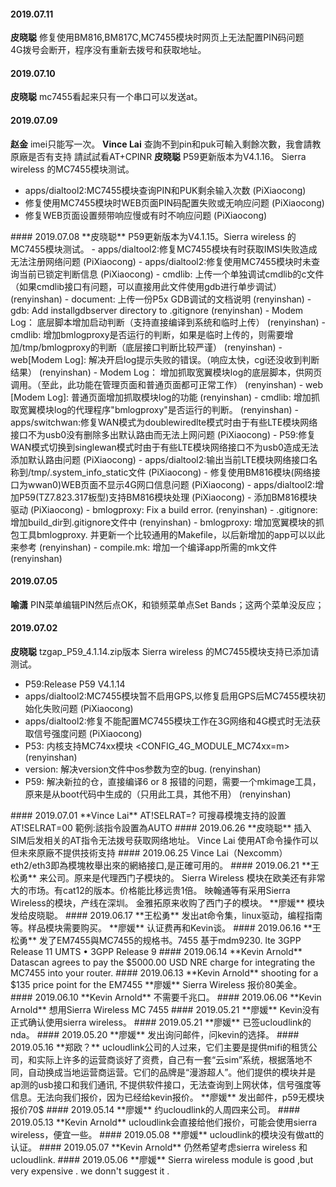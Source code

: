 

#### 2019.07.11
**皮晓聪**  修复使用BM816,BM817C,MC7455模块时网页上无法配置PIN码问题  
4G拨号会断开，程序没有重新去拨号和获取地址。
#### 2019.07.10
**皮晓聪**  mc7455看起来只有一个串口可以发送at。
#### 2019.07.09
**赵金**  imei只能写一次。
**Vince Lai**  查詢不到pin和puk可輸入剩餘次數，我會請教原廠是否有支持 請試試看AT+CPINR
**皮晓聪**  P59更新版本为V4.1.16。           Sierra wireless 的MC7455模块测试。<hide>  
- apps/dialtool2:MC7455模块查询PIN和PUK剩余输入次数  (PiXiaocong)
- 修复使用MC7455模块时WEB页面PIN码配置失败或无响应问题  (PiXiaocong)
- 修复WEB页面设置频带响应慢或有时不响应问题  (PiXiaocong)
</hide>
#### 2019.07.08
**皮晓聪**  P59更新版本为V4.1.15。Sierra wireless 的MC7455模块测试。<hide>
- apps/dialtool2:修复MC7455模块有时获取IMSI失败造成无法注册网络问题 (PiXiaocong)
- apps/dialtool2:修复使用MC7455模块时未查询当前已锁定判断信息 (PiXiaocong)
- cmdlib: 上传一个单独调试cmdlib的c文件（如果cmdlib接口有问题，可以直接用此文件使用gdb进行单步调试） (renyinshan)
- document: 上传一份P5x GDB调试的文档说明 (renyinshan)
- gdb: Add installgdbserver directory to .gitignore (renyinshan)
- Modem Log： 底层脚本增加启动判断（支持直接编译到系统和临时上传） (renyinshan)
- cmdlib: 增加bmlogproxy是否运行的判断，如果是临时上传的，则需要增加/tmp/bmlogproxy的判断（底层接口判断比较严谨） (renyinshan)
- web[Modem Log]: 解决开启log提示失败的错误。（响应太快，cgi还没收到判断结果） (renyinshan)
- Modem Log： 增加抓取宽翼模块log的底层脚本，供网页调用。（至此，此功能在管理页面和普通页面都可正常工作） (renyinshan)
- web [Modem Log]: 普通页面增加抓取模块log的功能 (renyinshan)
- cmdlib: 增加抓取宽翼模块log的代理程序"bmlogproxy"是否运行的判断。 (renyinshan)
- apps/switchwan:修复WAN模式为doublewiredlte模式时由于有些LTE模块网络接口不为usb0没有删除多出默认路由而无法上网问题 (PiXiaocong)
- P59:修复WAN模式切换到singlewan模式时由于有些LTE模块网络接口不为usb0造成无法添加默认路由问题 (PiXiaocong)
- apps/dialtool2:输出当前LTE模块网络接口名称到/tmp/.system_info_static文件 (PiXiaocong)
- 修复使用BM816模块(网络接口为wwan0)WEB页面不显示4G网口信息问题 (PiXiaocong)
- apps/dialtool2:增加P59(TZ7.823.317板型)支持BM816模块处理 (PiXiaocong)
- 添加BM816模块驱动 (PiXiaocong)
- bmlogproxy: Fix a build error. (renyinshan)
- .gitignore: 增加build_dir到.gitignore文件中 (renyinshan)
- bmlogproxy: 增加宽翼模块的抓包工具bmlogproxy. 并更新一个比较通用的Makefile，以后新增加的app可以以此来参考 (renyinshan)
- compile.mk: 增加一个编译app所需的mk文件 (renyinshan)
</hide>

#### 2019.07.05
**喻潇**  PIN菜单编辑PIN然后点OK，和锁频菜单点Set Bands；这两个菜单没反应；
#### 2019.07.02
**皮晓聪**  tzgap_P59_4.1.14.zip版本 Sierra wireless 的MC7455模块支持已添加请测试。<hide>
- P59:Release P59 V4.1.14  <PiXiaocong>
- apps/dialtool2:MC7455模块暂不启用GPS,以修复启用GPS后MC7455模块初始化失败问题  (PiXiaocong)
- apps/dialtool2:修复不能配置MC7455模块工作在3G网络和4G模式时无法获取信号强度问题 (PiXiaocong)
- P53: 内核支持MC74xx模块 <CONFIG_4G_MODULE_MC74xx=m>  (renyinshan)
- version: 解决version文件中os参数为空的bug.  (renyinshan)
- P59: 解决新拉的仓，直接编译6 or 8 报错的问题，需要一个mkimage工具，原来是从boot代码中生成的（只用此工具，其他不用） (renyinshan)
</hide>
#### 2019.07.01
**Vince Lai**  AT!SELRAT=? 可搜尋模塊支持的設置 AT!SELRAT=00    範例:該指令設置為AUTO
#### 2019.06.26
**皮晓聪**  插入SIM后发相关的AT指令无法拨号获取网络地址。
Vince Lai  使用AT命令操作可以但未來原廠不提供技術支持
#### 2019.06.25
Vince Lai（Nexcomm）eth2/eth3即為模塊枚舉出來的網絡接口,是正確可用的。
#### 2019.06.21
**王松勇**  来公司。原来是代理西门子模块的。  
Sierra Wireless 模块在欧美还有非常大的市场。有cat12的版本。价格能比移远贵1倍。  
映翰通等有采用Sierra Wireless的模块，产线在深圳。  
金雅拓原来收购了西门子的模块。
**廖媛**  模块发给皮晓聪。
#### 2019.06.17
**王松勇**  发出at命令集，linux驱动，编程指南等。样品模块需要购买。
**廖媛**  认证费再和Kevin谈。
#### 2019.06.16
**王松勇**  发了EM7455與MC7455的规格书。7455 基于mdm9230. lte  3GPP Release 11 UMTS • 3GPP Release 9
#### 2019.06.14
**Kevin Arnold** Datascan agrees to pay the $5000.00 USD NRE charge for integrating the MC7455 into your router. 
#### 2019.06.13
**Kevin Arnold**  shooting for a $135 price point for the EM7455
**廖媛**  Sierra Wireless 报价80美金。
#### 2019.06.10
**Kevin Arnold**  不需要千兆口。
#### 2019.06.06
**Kevin Arnold**  想用Sierra Wireless MC 7455
#### 2019.05.21
**廖媛**  Kevin没有正式确认使用sierra wireless。
#### 2019.05.21
**廖媛** 已签ucloudlink的nda。
#### 2019.05.20
**廖媛**  发出询问邮件，问kevin的选择。
#### 2019.05.16
**郑欧？** ucloudlink公司的人过来，它们主要是提供mifi的租赁公司，和实际上许多的运营商谈好了资费，自己有一套“云sim”系统，根据落地不同，自动换成当地运营商运营。它们的品牌是“漫游超人”。他们提供的模块并是ap测的usb接口和我们通讯, 不提供软件接口，无法查询到上网状体，信号强度等信息。无法向我们报价，因为已经给kevin报价。  
**廖媛**  发出邮件，p59无模块报价70$
#### 2019.05.14
**廖媛**  约ucloudlink的人周四来公司。
#### 2019.05.13
**Kevin Arnold** ucloudlink会直接给他们报价，可能会使用sierra wireless，便宜一些。
#### 2019.05.08
**廖媛**  ucloudlink的模块没有做att的认证。
#### 2019.05.07
**Kevin Arnold**  仍然希望考虑sierra wireless 和ucloudlink.  
#### 2019.05.06
**廖媛**    Sierra wireless module is good ,but very expensive .  we donn't suggest it .

